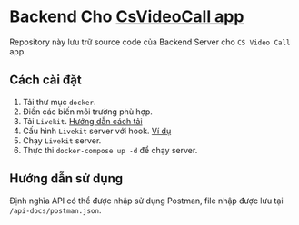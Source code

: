 # Backend Cho [CsVideoCall app](https://github.com/quangnhat22/cs_video_call_app)

Repository này lưu trữ source code của Backend Server cho `CS Video Call` app.

## Cách cài đặt

1. Tải thư mục `docker`.
2. Điền các biến môi trường phù hợp.
3. Tải `Livekit`. [Hướng dẫn cách tải](https://docs.livekit.io/getting-started/server-setup/)
4. Cấu hình `Livekit` server với hook. [Ví dụ](https://github.com/dinhlockt02/cs_video_call_app_server/blob/main/docker/livekit.yaml)
5. Chạy `Livekit` server.
6. Thực thi `docker-compose up -d` để chạy server.

## Hướng dẫn sử dụng
Định nghĩa API có thể được nhập sử dụng Postman, file nhập được lưu tại `/api-docs/postman.json`.
